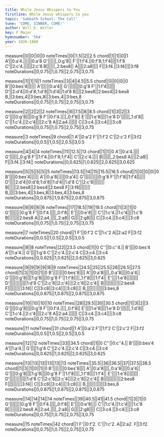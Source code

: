 ```yaml
---
title: While Jesus Whispers to You
firstline: While Jesus whispers to you
topic: 'Sabbath School: The Call'
tune: 'COME, SINNER, COME!'
author: Will E. Witter
key: F Major
hymnnumber: '564'
year: 1826-1888
---
```

measure||0||0||0||0
noteTimes||0||1.5||2||2.5
chord||1||1||0||1
A'||0:a'4.||||||0:a'8
G'||||||_0:g'8||
F'||1:f'4.||0:f'8;1:f'4||||1:f'8
C'||2:c'4.||||||2:c'8
B||||||_2:bes8||
A||||2:a8||||
F||3:f4.||3:f4||||3:f8
noteDurations||0,0.75||1,0.75||2,0.75||3,0.75

measure||1||1||1||1
noteTimes||3||4||4.5||5.5
chord||0||0||0||0
B'||0:bes'4||||||
A'||||||0:a'4||
G'||||||||0:g'8
F'||1:f'4||||||
D'||2:d'4||0:d'8;1:d'8||1:d'4||1:d'8
B||||2:bes8||2:bes4||2:bes8
B,||3:bes,4||3:bes,8||3:bes,4||3:bes,8
noteDurations||0,0.75||1,0.75||2,0.75||3,0.75

measure||2||2||2||2
noteTimes||6||7.5||8||8.5
chord||1||3||2||3
G'||||0:g'8||||0:g'8
F'||0:f'4.||||_0:f'8||
E'||||1:e'8||||1:e'8
D'||||||_1:d'8||
C'||1:c'4.||2:c'4||||2:c'8
A||2:a4.||||||
C||3:c4.||3:c4||||3:c8
noteDurations||0,0.75||1,0.75||2,0.75||3,0.75

measure||3
noteTimes||9
chord||1
A'||0:a'2
F'||1:f'2
C'||2:c'2
F||3:f2
noteDurations||0,0.5||1,0.5||2,0.5||3,0.5

measure||4||4||4
noteTimes||11||12.5||13
chord||1||1||0
A'||0:a'4.||||
G'||||||_0:g'8
F'||1:f'4.||0:f'8;1:f'4||
C'||2:c'4.||||
B||||||_2:bes8
A||||2:a8||
F||3:f4.||3:f4||
noteDurations||0,0.625||1,0.625||2,0.625||3,0.625

measure||5||5||5||5||5
noteTimes||13.5||14||15||15.5||16.5
chord||1||0||0||0||0
B'||||0:bes'4||||||
A'||0:a'8||||||0:a'4||
G'||||||||||0:g'8
F'||1:f'8||1:f'4||||||
D'||||2:d'4||0:d'8;1:d'8||1:d'4||1:d'8
C'||2:c'8||||||||
B||||||2:bes8||2:bes4||2:bes8
F||3:f8||||||||
B,||||3:bes,4||3:bes,8||3:bes,4||3:bes,8
noteDurations||0,0.875||1,0.875||2,0.875||3,0.875

measure||6||6||6||6
noteTimes||17||18.5||19||19.5
chord||1||3||1||0
G'||||||||0:g'8
F'||0:f'4.||||_0:f'8||
E'||||0:e'8||||
C'||1:c'4.||1:c'4||||1:c'8
B||||||||2:bes8
A||2:a4.||||_2:a8||
G||||2:g8||||
C||3:c4.||3:c4||||3:c8
noteDurations||0,0.75||1,0.75||2,0.75||3,0.75

measure||7
noteTimes||20
chord||1
F'||0:f'2
C'||1:c'2
A||2:a2
F||3:f2
noteDurations||0,0.5||1,0.5||2,0.5||3,0.5

measure||8||8
noteTimes||22||23.5
chord||1||0
C''||0:c''4.||
B'||||0:bes'4
A'||1:a'4.||
G'||||1:g'4
C'||2:c'4.||2:c'4
C||3:c4.||3:c4
noteDurations||0,0.625||1,0.625||2,0.625||3,0.625

measure||9||9||9||9||9||9
noteTimes||24.5||25||25.5||26||26.5||27.5
chord||1||3||1||0||1||0
B'||||||||0:bes'8||||
A'||0:a'8||||_0:a'8||||0:a'4||
G'||||0:g'8||||1:g'8||||0:g'8
F'||1:f'8||||_1:f'8||||1:f'4||
E'||||1:e'8||||||||
D'||||||||||||1:d'8
C'||2:c'8||2:c'4||||2:c'8||2:c'4||
B||||||||||||2:bes8
F||||||||||3:f4||
C||3:c8||3:c4||||3:c8||||
B,||||||||||||3:bes,8
noteDurations||0,0.875||1,0.875||2,0.875||3,0.875

measure||10||10||10||10
noteTimes||28||29.5||30||30.5
chord||1||3||2||3
G'||||0:g'8||||0:g'8
F'||0:f'4.||||_0:f'8||
E'||||1:e'8||||1:e'8
D'||||||_1:d'8||
C'||1:c'4.||2:c'4||||2:c'8
A||2:a4.||||||
C||3:c4.||3:c4||||3:c8
noteDurations||0,0.75||1,0.75||2,0.75||3,0.75

measure||11
noteTimes||31
chord||1
A'||0:a'2
F'||1:f'2
C'||2:c'2
F||3:f2
noteDurations||0,0.5||1,0.5||2,0.5||3,0.5

measure||12||12
noteTimes||33||34.5
chord||1||0
C''||0:c''4.||
B'||||0:bes'4
A'||1:a'4.||
G'||||1:g'4
C'||2:c'4.||2:c'4
C||3:c4.||3:c4
noteDurations||0,0.625||1,0.625||2,0.625||3,0.625

measure||13||13||13||13||13||13
noteTimes||35.5||36||36.5||37||37.5||38.5
chord||1||3||1||0||1||0
B'||||||||0:bes'8||||
A'||0:a'8||||_0:a'8||||0:a'4||
G'||||0:g'8||||1:g'8||||0:g'8
F'||1:f'8||||_1:f'8||||1:f'4||
E'||||1:e'8||||||||
D'||||||||||||1:d'8
C'||2:c'8||2:c'4||||2:c'8||2:c'4||
B||||||||||||2:bes8
F||||||||||3:f4||
C||3:c8||3:c4||||3:c8||||
B,||||||||||||3:bes,8
noteDurations||0,0.875||1,0.875||2,0.875||3,0.875

measure||14||14||14||14
noteTimes||39||40.5||41||41.5
chord||1||3||1||0
G'||||||||0:g'8
F'||0:f'4.||||_0:f'8||
E'||||0:e'8||||
C'||1:c'4.||1:c'4||||1:c'8
B||||||||2:bes8
A||2:a4.||||_2:a8||
G||||2:g8||||
C||3:c4.||3:c4||||3:c8
noteDurations||0,0.75||1,0.75||2,0.75||3,0.75

measure||15
noteTimes||42
chord||1
F'||0:f'2.
C'||1:c'2.
A||2:a2.
F||3:f2.
noteDurations||0,0.75||1,0.75||2,0.75||3,0.75

